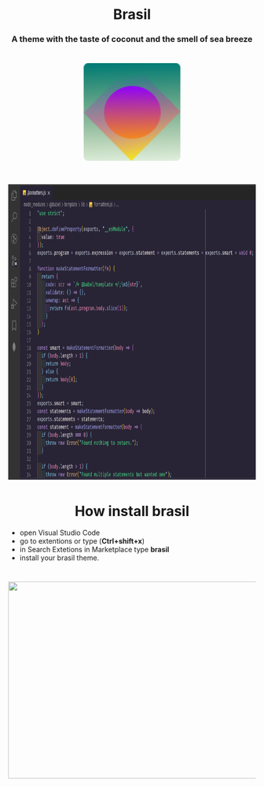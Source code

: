 <h1 align="center"> Brasil</h1>

<h3 align="center"> A theme with the taste of coconut and the smell of sea breeze </h3>

<h1 align="center">
  <img  src="https://raw.githubusercontent.com/ArthurMaverick/Brasil-theme/master/brasil/brasilImg.png" width="200" height="200"/>
</h1>

<h1 align="center">
<img src="https://raw.githubusercontent.com/ArthurMaverick/Brasil-theme/master/brasil/screenshot.png" width="900" height="600"/>
</h1>

<h1 align="center"> How install brasil </h1>

- open Visual Studio Code 
- go to extentions or type (**Ctrl+shift+x**)
- in Search Extetions in Marketplace type **brasil**
- install your brasil theme.

<h1 align="center">
  <img src="https://media.giphy.com/media/LqaZR9YUXochY4ELeQ/giphy.gif" width="800" height="400"/>
</h1>
